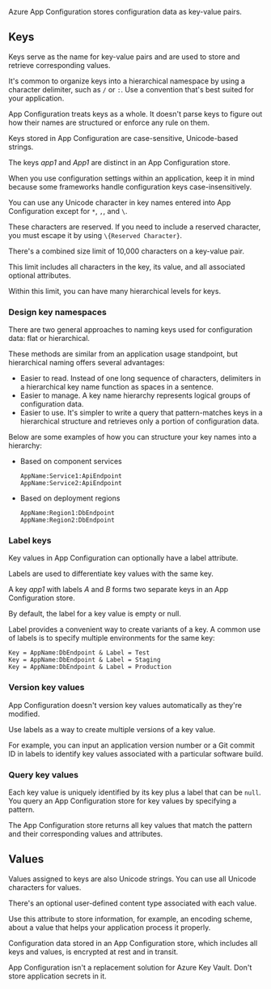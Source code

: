Azure App Configuration stores configuration data as key-value pairs.

## Keys

Keys serve as the name for key-value pairs and are used to store and retrieve corresponding values.

It's common to organize keys into a hierarchical namespace by using a character delimiter, such as `/` or `:`. Use a convention that's best suited for your application.

App Configuration treats keys as a whole. It doesn't parse keys to figure out how their names are structured or enforce any rule on them.

Keys stored in App Configuration are case-sensitive, Unicode-based strings.

The keys *app1* and *App1* are distinct in an App Configuration store.

When you use configuration settings within an application, keep it in mind because some frameworks handle configuration keys case-insensitively.

You can use any Unicode character in key names entered into App Configuration except for `*`, `,`, and `\`.

These characters are reserved. If you need to include a reserved character, you must escape it by using `\{Reserved Character}`.

There's a combined size limit of 10,000 characters on a key-value pair.

This limit includes all characters in the key, its value, and all associated optional attributes.

Within this limit, you can have many hierarchical levels for keys.

### Design key namespaces

There are two general approaches to naming keys used for configuration data: flat or hierarchical.

These methods are similar from an application usage standpoint, but hierarchical naming offers several advantages:

 -  Easier to read. Instead of one long sequence of characters, delimiters in a hierarchical key name function as spaces in a sentence.
 -  Easier to manage. A key name hierarchy represents logical groups of configuration data.
 -  Easier to use. It's simpler to write a query that pattern-matches keys in a hierarchical structure and retrieves only a portion of configuration data.

Below are some examples of how you can structure your key names into a hierarchy:

 -  Based on component services
    
    ```
    AppName:Service1:ApiEndpoint
    AppName:Service2:ApiEndpoint
    
    ```
 -  Based on deployment regions
    
    ```
    AppName:Region1:DbEndpoint
    AppName:Region2:DbEndpoint
    
    ```

### Label keys

Key values in App Configuration can optionally have a label attribute.

Labels are used to differentiate key values with the same key.

A key *app1* with labels *A* and *B* forms two separate keys in an App Configuration store.

By default, the label for a key value is empty or null.

Label provides a convenient way to create variants of a key. A common use of labels is to specify multiple environments for the same key:

```
Key = AppName:DbEndpoint & Label = Test
Key = AppName:DbEndpoint & Label = Staging
Key = AppName:DbEndpoint & Label = Production

```

### Version key values

App Configuration doesn't version key values automatically as they're modified.

Use labels as a way to create multiple versions of a key value.

For example, you can input an application version number or a Git commit ID in labels to identify key values associated with a particular software build.

### Query key values

Each key value is uniquely identified by its key plus a label that can be `null`. You query an App Configuration store for key values by specifying a pattern.

The App Configuration store returns all key values that match the pattern and their corresponding values and attributes.

## Values

Values assigned to keys are also Unicode strings. You can use all Unicode characters for values.

There's an optional user-defined content type associated with each value.

Use this attribute to store information, for example, an encoding scheme, about a value that helps your application process it properly.

Configuration data stored in an App Configuration store, which includes all keys and values, is encrypted at rest and in transit.

App Configuration isn't a replacement solution for Azure Key Vault. Don't store application secrets in it.
